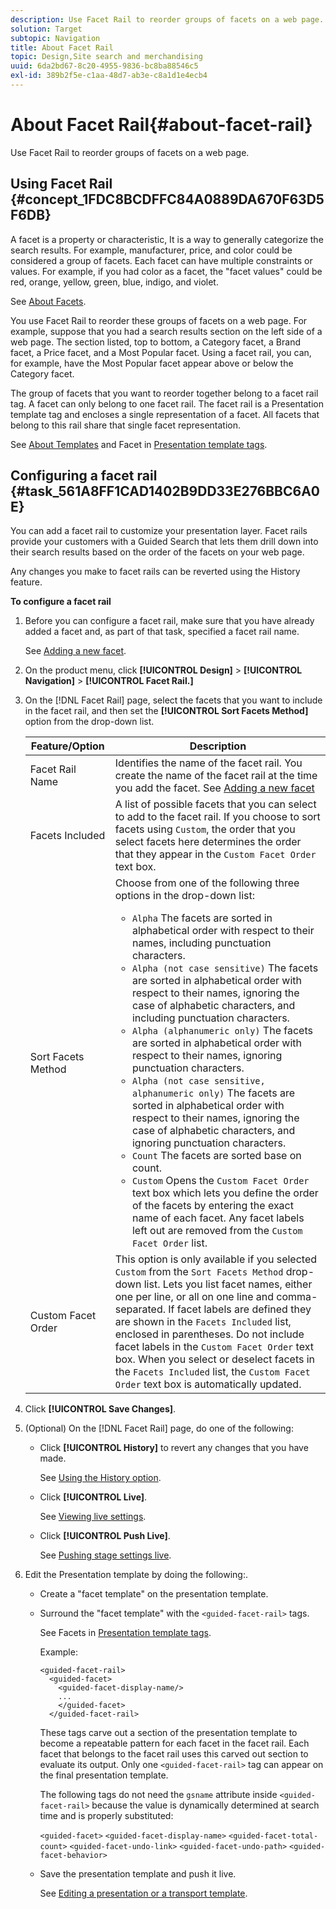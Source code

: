 ```yaml
---
description: Use Facet Rail to reorder groups of facets on a web page.
solution: Target
subtopic: Navigation
title: About Facet Rail
topic: Design,Site search and merchandising
uuid: 6da2bd67-8c20-4955-9836-bc8ba88546c5
exl-id: 389b2f5e-c1aa-48d7-ab3e-c8a1d1e4ecb4
---
```

# About Facet Rail{#about-facet-rail}

Use Facet Rail to reorder groups of facets on a web page.

## Using Facet Rail {#concept_1FDC8BCDFFC84A0889DA670F63D5F6DB}

A facet is a property or characteristic, It is a way to generally categorize the search results. For example, manufacturer, price, and color could be considered a group of facets. Each facet can have multiple constraints or values. For example, if you had color as a facet, the "facet values" could be red, orange, yellow, green, blue, indigo, and violet.

See [About Facets](../c-about-design-menu/c-about-facets.md#concept_FA912B3B41EE493DB2F492D188457FF5).

You use Facet Rail to reorder these groups of facets on a web page. For example, suppose that you had a search results section on the left side of a web page. The section listed, top to bottom, a Category facet, a Brand facet, a Price facet, and a Most Popular facet. Using a facet rail, you can, for example, have the Most Popular facet appear above or below the Category facet.

The group of facets that you want to reorder together belong to a facet rail tag. A facet can only belong to one facet rail. The facet rail is a Presentation template tag and encloses a single representation of a facet. All facets that belong to this rail share that single facet representation.

See [About Templates](../c-about-design-menu/c-about-templates.md#concept_06EB481B14864E18A8AE2BCD1D6EF0B5) and Facet in [Presentation template tags](../c-appendices/c-templates.md#reference_F1BBF616BCEC4AD7B2548ECD3CA74C64). 

## Configuring a facet rail {#task_561A8FF1CAD1402B9DD33E276BBC6A0E}

You can add a facet rail to customize your presentation layer. Facet rails provide your customers with a Guided Search that lets them drill down into their search results based on the order of the facets on your web page.

<!-- 

t_configuring_facet_rail.xml

-->

Any changes you make to facet rails can be reverted using the History feature.

**To configure a facet rail** 

1. Before you can configure a facet rail, make sure that you have already added a facet and, as part of that task, specified a facet rail name.

   See [Adding a new facet](../c-about-design-menu/c-about-facets.md#task_FC07BFFA62CA4B718D6CBF4F2855C89B). 
1. On the product menu, click **[!UICONTROL Design]** > **[!UICONTROL Navigation]** > **[!UICONTROL Facet Rail.]**
1. On the [!DNL Facet Rail] page, select the facets that you want to include in the facet rail, and then set the **[!UICONTROL Sort Facets Method]** option from the drop-down list.

   <!-- 
   r_facet_rail_options.xml
   -->

    | Feature/Option  | Description  |
    |--- |--- |
    |Facet Rail Name|Identifies the name of the facet rail.  You create the name of the facet rail at the time you add the facet.  See [Adding a new facet](../c-about-design-menu/c-about-facets.md#task_FC07BFFA62CA4B718D6CBF4F2855C89B)|
    |Facets Included|A list of possible facets that you can select to add to the facet rail.  If you choose to sort facets using `Custom`, the order that you select facets here determines the order that they appear in the `Custom Facet Order` text box.|
    |Sort Facets Method|Choose from one of the following three options in the drop-down list:<ul><li>`Alpha` The facets are sorted in alphabetical order with respect to their names, including punctuation characters.</li><li>`Alpha (not case sensitive)` The facets are sorted in alphabetical order with respect to their names, ignoring the case of alphabetic characters, and including punctuation characters. </li><li>`Alpha (alphanumeric only)` The facets are sorted in alphabetical order with respect to their names, ignoring punctuation characters. </li><li>`Alpha (not case sensitive, alphanumeric only)` The facets are sorted in alphabetical order with respect to their names, ignoring the case of alphabetic characters, and ignoring punctuation characters. </li><li>`Count` The facets are sorted base on count. </li><li>`Custom` Opens the `Custom Facet Order` text box which lets you define the order of the facets by entering the exact name of each facet. Any facet labels left out are removed from the `Custom Facet Order` list.</li></ul>|
    |Custom Facet Order|This option is only available if you selected `Custom` from the `Sort Facets Method` drop-down list.  Lets you list facet names, either one per line, or all on one line and comma-separated. If facet labels are defined they are shown in the `Facets Included` list, enclosed in parentheses.  Do not include facet labels in the `Custom Facet Order` text box.  When you select or deselect facets in the `Facets Included` list, the `Custom Facet Order` text box is automatically updated.|

1. Click **[!UICONTROL Save Changes]**.
1. (Optional) On the [!DNL Facet Rail] page, do one of the following:

    * Click **[!UICONTROL History]** to revert any changes that you have made.

      See [Using the History option](../t-using-the-history-option.md#task_70DD3F87A67242BBBD2CB27156F43002). 
    
    * Click **[!UICONTROL Live]**.

      See [Viewing live settings](../c-about-staging.md#task_401A0EBDB5DB4D4CA933CBA7BECDC10F). 
    
    * Click **[!UICONTROL Push Live]**.

      See [Pushing stage settings live](../c-about-staging.md#task_44306783B4C0408AAA58B471DAF2D9A4).

1. Edit the Presentation template by doing the following:.

    * Create a "facet template" on the presentation template. 
    * Surround the "facet template" with the `<guided-facet-rail>` tags.

      See Facets in [Presentation template tags](../c-appendices/c-templates.md#reference_F1BBF616BCEC4AD7B2548ECD3CA74C64).

      Example:

      ```
      <guided-facet-rail>
        <guided-facet>
          <guided-facet-display-name/>
          ...
          </guided-facet>
        </guided-facet-rail>
      ```

      These tags carve out a section of the presentation template to become a repeatable pattern for each facet in the facet rail. Each facet that belongs to the facet rail uses this carved out section to evaluate its output. Only one `<guided-facet-rail>` tag can appear on the final presentation template.

      The following tags do not need the `gsname` attribute inside `<guided-facet-rail>` because the value is dynamically determined at search time and is properly substituted:

      `<guided-facet>` 
      `<guided-facet-display-name>` 
      `<guided-facet-total-count>` 
      `<guided-facet-undo-link>` 
      `<guided-facet-undo-path>` 
      `<guided-facet-behavior>`

    * Save the presentation template and push it live.

      See [Editing a presentation or a transport template](../c-about-design-menu/c-about-templates.md#task_800E0E2265C34C028C92FEB5A1243EC3).
